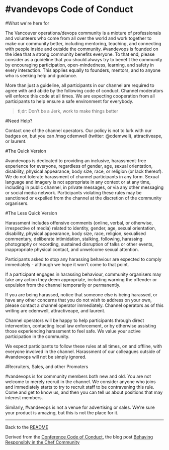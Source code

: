 \#vandevops Code of Conduct
========================


#What we're here for



The Vancouver operations/devops community is a mixture of professionals and volunteers who come from all over the world and work together to make our community better, including mentoring, teaching, and connecting with people inside and outside the community. #vandevops is founded on the idea that a strong community benefits everyone. To that end, please consider as a guideline that you should always try to benefit the community by encouraging participation, open-mindedness, learning, and safety in every interaction. This applies equally to founders, mentors, and to anyone who is seeking help and guidance.

More than just a guideline, all participants in our channel are required to agree with and abide by the following code of conduct. Channel moderators will enforce this code at all times. We are expecting cooperation from all participants to help ensure a safe environment for everybody.

> tl;dr: Don’t be a Jerk, work to make things better

#Need Help?

Contact one of the channel operators. Our policy is not to lurk with our badges on, but you can /msg cdemwell (twitter: @cdemwell), attractiveape, or laurent.

#The Quick Version

\#vandevops is dedicated to providing an inclusive, harassment-free experience for everyone, regardless of gender, age, sexual orientation, disability, physical appearance, body size, race, or religion (or lack thereof). We do not tolerate harassment of channel participants in any form. Sexual language and imagery is not appropriate in any context or at any time, including in public channel, in private messages, or via any other messaging or social media network. Participants violating these rules may be sanctioned or expelled from the channel at the discretion of the community organisers.

#The Less Quick Version

Harassment includes offensive comments (online, verbal, or otherwise, irrespective of media) related to identity, gender, age, sexual orientation, disability, physical appearance, body size, race, religion, sexualised commentary, deliberate intimidation, stalking, following, harassing photography or recording, sustained disruption of talks or other events, inappropriate physical contact, and unwelcome sexual attention.

Participants asked to stop any harassing behaviour are expected to comply immediately - although we hope it won't come to that point.

If a participant engages in harassing behaviour, community organisers may take any action they deem appropriate, including warning the offender or expulsion from the channel temporarily or permanently.

If you are being harassed, notice that someone else is being harassed, or have any other concerns that you do not wish to address on your own, please contact a channel operator immediately. Channel operators as of this writing are cdemwell, attractiveape, and laurent.

Channel operators will be happy to help participants through direct intervention, contacting local law enforcement, or by otherwise assisting those experiencing harassment to feel safe. We value your active participation in the community.

We expect participants to follow these rules at all times, on and offline, with everyone involved in the channel. Harassment of our colleagues outside of #vandevops will not be simply ignored.

#Recruiters, Sales, and other Promoters

\#vandevops is for community members both new and old. You are not welcome to merely recruit in the channel. We consider anyone who joins and immediately starts to try to recruit staff to be contravening this rule. Come and get to know us, and then you can tell us about positions that may interest members.

Similarly, #vandevops is not a venue for advertising or sales. We're sure your product is amazing, but this is not the place for it.

---
Back to the [README](README.md)

Derived from the [Conference Code of Conduct](http://confcodeofconduct.com/), the blog post [Behaving Responsibly in the Chef Community](http://www.getchef.com/blog/2014/08/27/behaving-responsibly-in-the-chef-community/)
